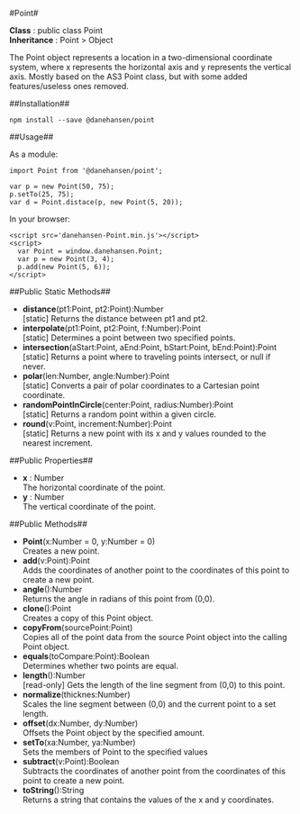 #Point#

__Class__ : public class Point  
__Inheritance__ : Point > Object

The Point object represents a location in a two-dimensional coordinate system, where x represents the horizontal axis and y represents the vertical axis. Mostly based on the AS3 Point class, but with some added features/useless ones removed.

##Installation##

`npm install --save @danehansen/point`

##Usage##

As a module:

    import Point from '@danehansen/point';

    var p = new Point(50, 75);
    p.setTo(25, 75);
    var d = Point.distace(p, new Point(5, 20));

In your browser:

    <script src='danehansen-Point.min.js'></script>
    <script>
      var Point = window.danehansen.Point;
      var p = new Point(3, 4);
      p.add(new Point(5, 6));
    </script>

##Public Static Methods##

* __distance__(pt1:Point, pt2:Point):Number  
[static] Returns the distance between pt1 and pt2.
* __interpolate__(pt1:Point, pt2:Point, f:Number):Point  
[static] Determines a point between two specified points.
* __intersection__(aStart:Point, aEnd:Point, bStart:Point, bEnd:Point):Point  
[static] Returns a point where to traveling points intersect, or null if never.
* __polar__(len:Number, angle:Number):Point  
[static] Converts a pair of polar coordinates to a Cartesian point coordinate.
* __randomPointInCircle__(center:Point, radius:Number):Point  
[static] Returns a random point within a given circle.
* __round__(v:Point, increment:Number):Point  
[static] Returns a new point with its x and y values rounded to the nearest increment.

##Public Properties##

* __x__ : Number  
The horizontal coordinate of the point.
* __y__ : Number  
The vertical coordinate of the point.

##Public Methods##

* __Point__(x:Number = 0, y:Number = 0)  
Creates a new point.
* __add__(v:Point):Point  
Adds the coordinates of another point to the coordinates of this point to create a new point.
* __angle__():Number  
Returns the angle in radians of this point from (0,0).
* __clone__():Point  
Creates a copy of this Point object.
* __copyFrom__(sourcePoint:Point)  
Copies all of the point data from the source Point object into the calling Point object.
* __equals__(toCompare:Point):Boolean  
Determines whether two points are equal.
* __length__():Number  
[read-only] Gets the length of the line segment from (0,0) to this point.
* __normalize__(thicknes:Number)  
Scales the line segment between (0,0) and the current point to a set length.
* __offset__(dx:Number, dy:Number)  
Offsets the Point object by the specified amount.
* __setTo__(xa:Number, ya:Number)  
Sets the members of Point to the specified values
* __subtract__(v:Point):Boolean  
Subtracts the coordinates of another point from the coordinates of this point to create a new point.
* __toString__():String  
Returns a string that contains the values of the x and y coordinates.
